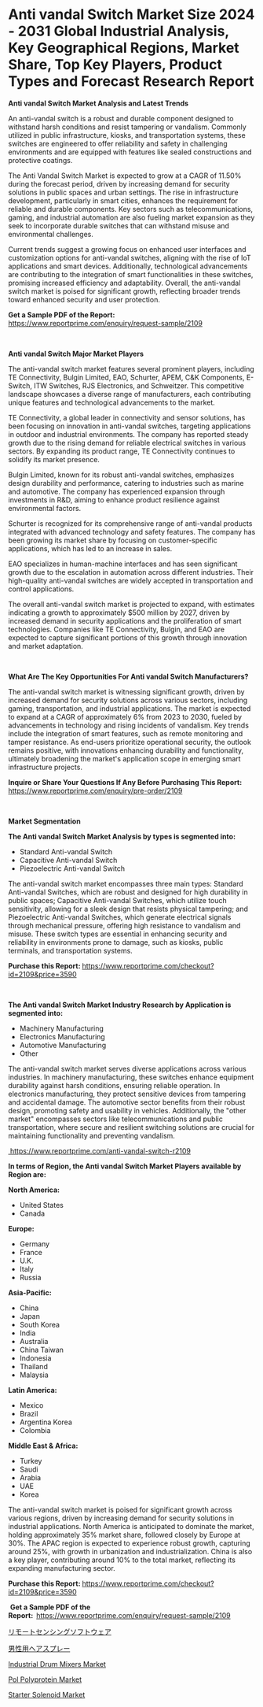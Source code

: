 <p><h1>Anti vandal Switch Market Size 2024 - 2031 Global Industrial Analysis, Key Geographical Regions, Market Share, Top Key Players, Product Types and Forecast Research Report</h1></p><p><strong>Anti vandal Switch Market Analysis and Latest Trends</strong></p>
<p><p>An anti-vandal switch is a robust and durable component designed to withstand harsh conditions and resist tampering or vandalism. Commonly utilized in public infrastructure, kiosks, and transportation systems, these switches are engineered to offer reliability and safety in challenging environments and are equipped with features like sealed constructions and protective coatings. </p><p>The Anti Vandal Switch Market is expected to grow at a CAGR of 11.50% during the forecast period, driven by increasing demand for security solutions in public spaces and urban settings. The rise in infrastructure development, particularly in smart cities, enhances the requirement for reliable and durable components. Key sectors such as telecommunications, gaming, and industrial automation are also fueling market expansion as they seek to incorporate durable switches that can withstand misuse and environmental challenges. </p><p>Current trends suggest a growing focus on enhanced user interfaces and customization options for anti-vandal switches, aligning with the rise of IoT applications and smart devices. Additionally, technological advancements are contributing to the integration of smart functionalities in these switches, promising increased efficiency and adaptability. Overall, the anti-vandal switch market is poised for significant growth, reflecting broader trends toward enhanced security and user protection.</p></p>
<p><strong>Get a Sample PDF of the Report:&nbsp;</strong> <a href="https://www.reportprime.com/enquiry/request-sample/2109">https://www.reportprime.com/enquiry/request-sample/2109</a></p>
<p>&nbsp;</p>
<p><strong>Anti vandal Switch Major Market Players</strong></p>
<p><p>The anti-vandal switch market features several prominent players, including TE Connectivity, Bulgin Limited, EAO, Schurter, APEM, C&K Components, E-Switch, ITW Switches, RJS Electronics, and Schweitzer. This competitive landscape showcases a diverse range of manufacturers, each contributing unique features and technological advancements to the market.</p><p>TE Connectivity, a global leader in connectivity and sensor solutions, has been focusing on innovation in anti-vandal switches, targeting applications in outdoor and industrial environments. The company has reported steady growth due to the rising demand for reliable electrical switches in various sectors. By expanding its product range, TE Connectivity continues to solidify its market presence.</p><p>Bulgin Limited, known for its robust anti-vandal switches, emphasizes design durability and performance, catering to industries such as marine and automotive. The company has experienced expansion through investments in R&D, aiming to enhance product resilience against environmental factors. </p><p>Schurter is recognized for its comprehensive range of anti-vandal products integrated with advanced technology and safety features. The company has been growing its market share by focusing on customer-specific applications, which has led to an increase in sales.</p><p>EAO specializes in human-machine interfaces and has seen significant growth due to the escalation in automation across different industries. Their high-quality anti-vandal switches are widely accepted in transportation and control applications. </p><p>The overall anti-vandal switch market is projected to expand, with estimates indicating a growth to approximately $500 million by 2027, driven by increased demand in security applications and the proliferation of smart technologies. Companies like TE Connectivity, Bulgin, and EAO are expected to capture significant portions of this growth through innovation and market adaptation.</p></p>
<p>&nbsp;</p>
<p><strong>What Are The Key Opportunities For Anti vandal Switch Manufacturers?</strong></p>
<p><p>The anti-vandal switch market is witnessing significant growth, driven by increased demand for security solutions across various sectors, including gaming, transportation, and industrial applications. The market is expected to expand at a CAGR of approximately 6% from 2023 to 2030, fueled by advancements in technology and rising incidents of vandalism. Key trends include the integration of smart features, such as remote monitoring and tamper resistance. As end-users prioritize operational security, the outlook remains positive, with innovations enhancing durability and functionality, ultimately broadening the market's application scope in emerging smart infrastructure projects.</p></p>
<p><strong>Inquire or Share Your Questions If Any Before Purchasing This Report:</strong> <a href="https://www.reportprime.com/enquiry/pre-order/2109">https://www.reportprime.com/enquiry/pre-order/2109</a></p>
<p>&nbsp;</p>
<p><strong>Market Segmentation</strong></p>
<p><strong>The Anti vandal Switch Market Analysis by types is segmented into:</strong></p>
<p><ul><li>Standard Anti-vandal Switch</li><li>Capacitive Anti-vandal Switch</li><li>Piezoelectric Anti-vandal Switch</li></ul></p>
<p><p>The anti-vandal switch market encompasses three main types: Standard Anti-vandal Switches, which are robust and designed for high durability in public spaces; Capacitive Anti-vandal Switches, which utilize touch sensitivity, allowing for a sleek design that resists physical tampering; and Piezoelectric Anti-vandal Switches, which generate electrical signals through mechanical pressure, offering high resistance to vandalism and misuse. These switch types are essential in enhancing security and reliability in environments prone to damage, such as kiosks, public terminals, and transportation systems.</p></p>
<p><strong>Purchase this Report:&nbsp;</strong><a href="https://www.reportprime.com/checkout?id=2109&price=3590">https://www.reportprime.com/checkout?id=2109&price=3590</a></p>
<p>&nbsp;</p>
<p><strong>The Anti vandal Switch Market Industry Research by Application is segmented into:</strong></p>
<p><ul><li>Machinery Manufacturing</li><li>Electronics Manufacturing</li><li>Automotive Manufacturing</li><li>Other</li></ul></p>
<p><p>The anti-vandal switch market serves diverse applications across various industries. In machinery manufacturing, these switches enhance equipment durability against harsh conditions, ensuring reliable operation. In electronics manufacturing, they protect sensitive devices from tampering and accidental damage. The automotive sector benefits from their robust design, promoting safety and usability in vehicles. Additionally, the "other market" encompasses sectors like telecommunications and public transportation, where secure and resilient switching solutions are crucial for maintaining functionality and preventing vandalism.</p></p>
<p><a href="https://www.reportprime.com/anti-vandal-switch-r2109">&nbsp;https://www.reportprime.com/anti-vandal-switch-r2109</a></p>
<p><strong>In terms of Region, the Anti vandal Switch Market Players available by Region are:</strong></p>
<p>
    <p> <strong> North America: </strong>
        <ul>
            <li>United States</li>
            <li>Canada</li>
        </ul>
        </p> 
    <p> <strong> Europe: </strong>
        <ul>
            <li>Germany</li>
            <li>France</li>
            <li>U.K.</li>
            <li>Italy</li>
            <li>Russia</li>
        </ul>
        </p> 
    <p> <strong> Asia-Pacific: </strong>
        <ul>
            <li>China</li>
            <li>Japan</li>
            <li>South Korea</li>
            <li>India</li>
            <li>Australia</li>
            <li>China Taiwan</li>
            <li>Indonesia</li>
            <li>Thailand</li>
            <li>Malaysia</li>
        </ul>
        </p> 
    <p> <strong> Latin America: </strong>
        <ul>
            <li>Mexico</li>
            <li>Brazil</li>
            <li>Argentina Korea</li>
            <li>Colombia</li>
        </ul>
        </p> 
    <p> <strong> Middle East & Africa: </strong>
        <ul>
            <li>Turkey</li>
            <li>Saudi</li>
            <li>Arabia</li>
            <li>UAE</li>
            <li>Korea</li>
        </ul>
    </p>
    </p>
<p><p>The anti-vandal switch market is poised for significant growth across various regions, driven by increasing demand for security solutions in industrial applications. North America is anticipated to dominate the market, holding approximately 35% market share, followed closely by Europe at 30%. The APAC region is expected to experience robust growth, capturing around 25%, with growth in urbanization and industrialization. China is also a key player, contributing around 10% to the total market, reflecting its expanding manufacturing sector.</p></p>
<p><strong>Purchase this Report: </strong><a href="https://www.reportprime.com/checkout?id=2109&price=3590">https://www.reportprime.com/checkout?id=2109&price=3590</a></p>
<p>&nbsp;<strong>Get a Sample PDF of the Report:&nbsp;&nbsp;</strong><a href="https://www.reportprime.com/enquiry/request-sample/2109">https://www.reportprime.com/enquiry/request-sample/2109</a></p>
<p><strong></strong></p>
<p><p><a href="https://medium.com/@qyzhmeiu47/%E3%83%AA%E3%83%A2%E3%83%BC%E3%83%88%E3%82%BB%E3%83%B3%E3%82%B7%E3%83%B3%E3%82%B0%E3%82%BD%E3%83%95%E3%83%88%E3%82%A6%E3%82%A7%E3%82%A2%E5%B8%82%E5%A0%B4%E8%A6%8F%E6%A8%A1-%E6%88%90%E9%95%B7%E5%8B%95%E5%90%91-%E7%B5%B1%E8%A8%88%E3%83%87%E3%83%BC%E3%82%BF-%E4%BA%88%E6%B8%AC-2024%E5%B9%B4-2031%E5%B9%B4-3a48a9d2bf73">リモートセンシングソフトウェア</a></p><p><a href="https://medium.com/@qyzhmeiu47/%E3%82%B0%E3%83%AD%E3%83%BC%E3%83%90%E3%83%AB%E7%94%B7%E6%80%A7%E7%94%A8%E3%83%98%E3%82%A2%E3%82%B9%E3%83%97%E3%83%AC%E3%83%BC%E5%B8%82%E5%A0%B4-%E3%83%88%E3%83%AC%E3%83%B3%E3%83%89%E5%88%86%E6%9E%90%E3%81%A8%E5%B0%86%E6%9D%A5%E3%81%AE%E6%88%90%E9%95%B7%E8%A6%8B%E9%80%9A%E3%81%97-2024%E5%B9%B4-2031%E5%B9%B4-15bc4c1be121">男性用ヘアスプレー</a></p><p><a href="https://www.linkedin.com/pulse/industrial-drum-mixers-market-trends-regional-insights-prmte?trackingId=Z5bkFRcVS%2F6dh9Ak0nOGdA%3D%3D">Industrial Drum Mixers Market</a></p><p><a href="https://medium.com/@foyazahmed1999_69116/global-pol-polyprotein-market-is-projected-to-grow-at-a-cagr-of-14-4-7827651fc16d">Pol Polyprotein Market</a></p><p><a href="https://github.com/JudyWalsh475/Market-Research-Report-List-1/blob/main/starter-solenoid-market.md">Starter Solenoid Market</a></p></p>